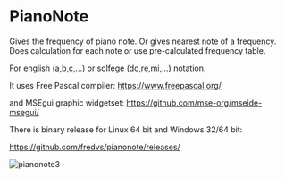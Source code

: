 # PianoNote
Gives the frequency of piano note.
Or gives nearest note of a frequency.
Does calculation for each note or use pre-calculated frequency table.

For english (a,b,c,...) or solfege (do,re,mi,...) notation.

It uses Free Pascal compiler: https://www.freepascal.org/

and MSEgui graphic widgetset: https://github.com/mse-org/mseide-msegui/

There is binary release for Linux 64 bit and Windows 32/64 bit:

https://github.com/fredvs/pianonote/releases/


![pianonote3](https://github.com/user-attachments/assets/c7b0f881-7a04-4295-a9a6-e03b235e4455)
